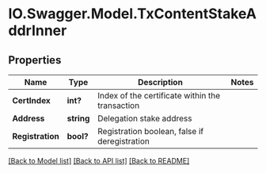 # IO.Swagger.Model.TxContentStakeAddrInner
## Properties

Name | Type | Description | Notes
------------ | ------------- | ------------- | -------------
**CertIndex** | **int?** | Index of the certificate within the transaction | 
**Address** | **string** | Delegation stake address | 
**Registration** | **bool?** | Registration boolean, false if deregistration | 

[[Back to Model list]](../README.md#documentation-for-models) [[Back to API list]](../README.md#documentation-for-api-endpoints) [[Back to README]](../README.md)

